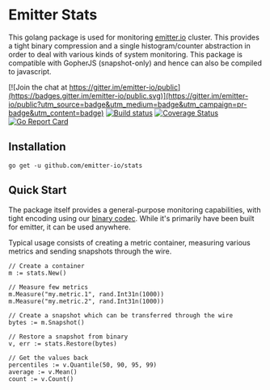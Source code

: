 # Emitter Stats
This golang package is used for monitoring [emitter.io](emitter.io) cluster. This provides a tight binary compression and a single histogram/counter abstraction in order to deal with various kinds of system monitoring. This package is compatible with GopherJS (snapshot-only) and hence can also be compiled to javascript.

[![Join the chat at https://gitter.im/emitter-io/public](https://badges.gitter.im/emitter-io/public.svg)](https://gitter.im/emitter-io/public?utm_source=badge&utm_medium=badge&utm_campaign=pr-badge&utm_content=badge) 
[![Build status](https://ci.appveyor.com/api/projects/status/3y2d9ssq760g8bfd?svg=true)](https://ci.appveyor.com/project/Kelindar/stats)
[![Coverage Status](https://coveralls.io/repos/github/emitter-io/stats/badge.svg?branch=master)](https://coveralls.io/github/emitter-io/emitter?branch=master)
[![Go Report Card](https://goreportcard.com/badge/github.com/emitter-io/stats)](https://goreportcard.com/report/github.com/emitter-io/stats)

## Installation

```
go get -u github.com/emitter-io/stats
```

## Quick Start

The package itself provides a general-purpose monitoring capabilities, with tight encoding using our [binary codec](https://github.com/kelindar/binary). While it's primarily have been built for emitter, it can be used anywhere.

Typical usage consists of creating a metric container, measuring various metrics and sending snapshots through the wire.

```
// Create a container
m := stats.New()

// Measure few metrics
m.Measure("my.metric.1", rand.Int31n(1000))
m.Measure("my.metric.2", rand.Int31n(1000))

// Create a snapshot which can be transferred through the wire
bytes := m.Snapshot()

// Restore a snapshot from binary
v, err := stats.Restore(bytes)

// Get the values back
percentiles := v.Quantile(50, 90, 95, 99)
average := v.Mean()
count := v.Count()
```
